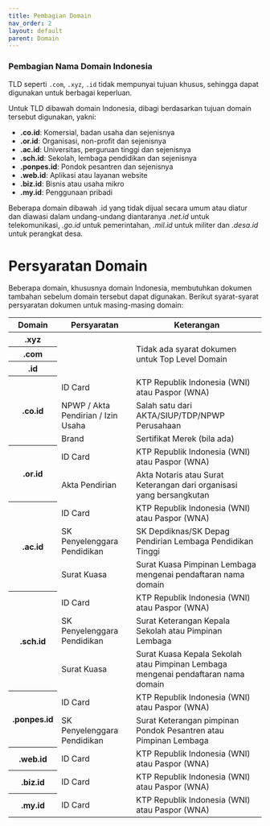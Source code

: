 ```yaml
---
title: Pembagian Domain
nav_order: 2
layout: default
parent: Domain
---
```



### Pembagian Nama Domain Indonesia

TLD seperti `.com`, `.xyz`, `.id` tidak mempunyai tujuan khusus, sehingga dapat digunakan untuk berbagai keperluan. 

Untuk TLD dibawah domain Indonesia, dibagi berdasarkan tujuan domain tersebut digunakan, yakni:

+ **.co.id**: Komersial, badan usaha dan sejenisnya
+ **.or.id**: Organisasi, non-profit dan sejenisnya
+ **.ac.id**: Universitas, perguruan tinggi dan sejenisnya
+ **.sch.id**: Sekolah, lembaga pendidikan dan sejenisnya
+ **.ponpes.id**: Pondok pesantren dan sejenisnya
+ **.web.id**: Aplikasi atau layanan website
+ **.biz.id**: Bisnis atau usaha mikro
+ **.my.id**: Penggunaan pribadi

Beberapa domain dibawah .id yang tidak dijual secara umum atau diatur dan diawasi dalam undang-undang diantaranya *.net.id* untuk telekomunikasi, *.go.id* untuk pemerintahan, *.mil.id* untuk militer dan *.desa.id* untuk perangkat desa.

# Persyaratan Domain

Beberapa domain, khususnya domain Indonesia, membutuhkan dokumen tambahan sebelum domain tersebut dapat digunakan. Berikut syarat-syarat persyaratan dokumen untuk masing-masing domain:

<table>
<thead>
  <tr>
    <th>Domain</th>
    <th>Persyaratan</th>
    <th>Keterangan</th>
  </tr>
</thead>
<tbody>
  <tr>
    <th>.xyz</th>
    <td rowspan="3"></td>
    <td rowspan="3">Tidak ada syarat dokumen untuk Top Level Domain</td>
  </tr>
  <tr>
    <th>.com</th>
  </tr>
  <tr>
    <th>.id</th>
  </tr>
  <tr>
    <th rowspan="3">.co.id</th>
    <td>ID Card</td>
    <td>KTP Republik Indonesia (WNI) atau Paspor (WNA)</td>
  </tr>
  <tr>
    <td>NPWP / Akta Pendirian / Izin Usaha</td>
    <td>Salah satu dari AKTA/SIUP/TDP/NPWP Perusahaan</td>
  </tr>
  <tr>
    <td>Brand</td>
    <td>Sertifikat Merek (bila ada)</td>
  </tr>
  <tr>
    <th rowspan="2">.or.id</th>
    <td>ID Card</td>
    <td>KTP Republik Indonesia (WNI) atau Paspor (WNA)</td>
  </tr>
  <tr>
    <td>Akta Pendirian</td>
    <td>Akta Notaris atau Surat Keterangan dari organisasi yang bersangkutan</td>
  </tr>
  <tr>
    <th rowspan="3">.ac.id</th>
    <td>ID Card</td>
    <td>KTP Republik Indonesia (WNI) atau Paspor (WNA)</td>
  </tr>
  <tr>
    <td>SK Penyelenggara Pendidikan</td>
    <td>SK Depdiknas/SK Depag Pendirian Lembaga Pendidikan Tinggi</td>
  </tr>
  <tr>
    <td>Surat Kuasa</td>
    <td>Surat Kuasa Pimpinan Lembaga mengenai pendaftaran nama domain</td>
  </tr>
  <tr>
    <th rowspan="3">.sch.id</th>
    <td>ID Card</td>
    <td>KTP Republik Indonesia (WNI) atau Paspor (WNA)</td>
  </tr>
  <tr>
    <td>SK Penyelenggara Pendidikan</td>
    <td>Surat Keterangan Kepala Sekolah atau Pimpinan Lembaga</td>
  </tr>
  <tr>
    <td>Surat Kuasa</td>
    <td>Surat Kuasa Kepala Sekolah atau Pimpinan Lembaga mengenai pendaftaran nama domain</td>
  </tr>
  <tr>
    <th rowspan="2">.ponpes.id</th>
    <td>ID Card</td>
    <td>KTP Republik Indonesia (WNI) atau Paspor (WNA)</td>
  </tr>
  <tr>
    <td>SK Penyelenggara Pendidikan</td>
    <td>Surat Keterangan pimpinan Pondok Pesantren atau Pimpinan Lembaga</td>
  </tr>
  <tr>
    <th>.web.id</th>
    <td>ID Card</td>
    <td>KTP Republik Indonesia (WNI) atau Paspor (WNA)</td>
  </tr>
  <tr>
    <th>.biz.id</th>
    <td>ID Card</td>
    <td>KTP Republik Indonesia (WNI) atau Paspor (WNA)</td>
  </tr>
  <tr>
    <th>.my.id</th>
    <td>ID Card</td>
    <td>KTP Republik Indonesia (WNI) atau Paspor (WNA)</td>
  </tr>
</tbody>
</table>
